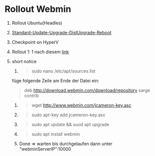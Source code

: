 # Rollout Webmin

1. Rollout Ubuntu(Headles)
2. [Standard-Update-Upgrade-DistUpgrade-Reboot](./../RolloutUbunutServerOnHyperV/RolloutUbuntuServerHyperV.md#UpdateUpgradeDistUpgrade)
3. Checkpoint on HyperV
4. Rollout 1: 1 nach diesem [link](https://vitux.com/install-and-configure-webmin-on-ubuntu/)
5. short notice
   1. >sudo nano /etc/apt/sources.list

   füge folgende Zeile am Ende der Datei ein:
   >deb http://download.webmin.com/download/repository sarge contrib
   1. >wget http://www.webmin.com/jcameron-key.asc
   2. >sudo apt-key add jcameron-key.asc
   3. >sudo apt update && suod apt upgrade
   4. >sudo apt install webmin
   5. Done => warten bis durchgelaufen dann unter "webminServerIP":10000